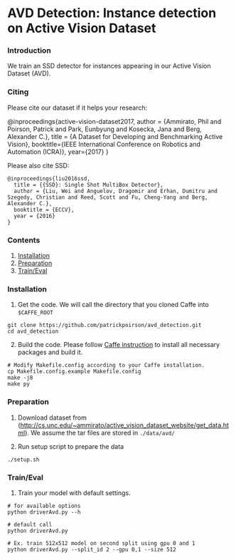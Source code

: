 # AVD Detection: Instance detection on Active Vision Dataset

### Introduction
We train an SSD detector for instances appearing in our Active Vision Dataset (AVD). 

### Citing

Please cite our dataset if it helps your research:

@inproceedings{active-vision-dataset2017,
 author = {Ammirato, Phil and Poirson, Patrick and Park, Eunbyung and Kosecka, Jana and Berg, Alexander C.},
 title = {A Dataset for Developing and Benchmarking Active Vision},
 booktitle={IEEE International Conference on Robotics and Automation (ICRA)}, 
 year={2017} 
}

Please also cite SSD:

    @inproceedings{liu2016ssd,
      title = {{SSD}: Single Shot MultiBox Detector},
      author = {Liu, Wei and Anguelov, Dragomir and Erhan, Dumitru and Szegedy, Christian and Reed, Scott and Fu, Cheng-Yang and Berg, Alexander C.},
      booktitle = {ECCV},
      year = {2016}
    }

### Contents
1. [Installation](#installation)
2. [Preparation](#preparation)
3. [Train/Eval](#traineval)

### Installation
1. Get the code. We will call the directory that you cloned Caffe into `$CAFFE_ROOT`
  ```Shell
  git clone https://github.com/patrickpoirson/avd_detection.git
  cd avd_detection
  ```

2. Build the code. Please follow [Caffe instruction](http://caffe.berkeleyvision.org/installation.html) to install all necessary packages and build it.
  ```Shell
  # Modify Makefile.config according to your Caffe installation.
  cp Makefile.config.example Makefile.config
  make -j8
  make py
  ```

### Preparation
1. Download dataset from (http://cs.unc.edu/~ammirato/active_vision_dataset_website/get_data.html). We assume the tar files are stored in `./data/avd/`

2. Run setup script to prepare the data
  ```Shell
  ./setup.sh
  ```

### Train/Eval
1. Train your model with default settings.
  ```Shell
  # for available options
  python driverAvd.py --h
  
  # default call
  python driverAvd.py

  # Ex. train 512x512 model on second split using gpu 0 and 1
  python driverAvd.py --split_id 2 --gpu 0,1 --size 512 

  ```